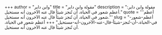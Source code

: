 +++
author = "واين داير"
title = "مقولة واين داير"
description = "مقولة واين داير: أعظم شعور في الحياة، أن تُنجز شيئاً قال عنه الآخرون أنه مستحيل."
quote = '''أعظم شعور في الحياة، أن تُنجز شيئاً قال عنه الآخرون أنه مستحيل.'''
slug = "أعظم-شعور-في-الحياة،-أن-تُنجز-شيئاً-قال-عنه-الآخرون-أنه-مستحيل"
+++
أعظم شعور في الحياة، أن تُنجز شيئاً قال عنه الآخرون أنه مستحيل.
